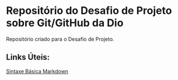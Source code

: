 # Repositório do Desafio de Projeto sobre Git/GitHub da Dio
Repositório criado para o Desafio de Projeto.

## Links Úteis:
[Sintaxe Básica Markdown](https://www.markdownguide.org/basic-syntax/)
